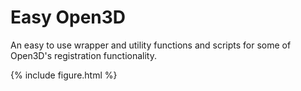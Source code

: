 # Easy Open3D
An easy to use wrapper and utility functions and scripts for some of Open3D's registration functionality.

{% include figure.html %}
